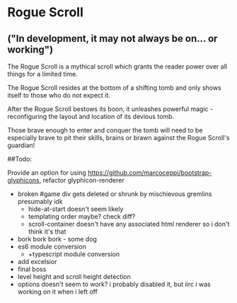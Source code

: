 <h1 style>
Rogue Scroll
</h1>
<h2>("In development, it may not always be on... or working")</h1>

The Rogue Scroll is a mythical scroll which grants the reader power over all things for a limited time.

The Rogue Scroll resides at the bottom of a shifting tomb and only shows itself to those who do not expect it.

After the Rogue Scroll bestows its boon, it unleashes powerful magic - reconfiguring the layout and location of its devious tomb.

Those brave enough to enter and conquer the tomb will need to be especially brave to pit their skills, brains or brawn against the Rogue Scroll's guardian!

##Todo:

Provide an option for using https://github.com/marcoceppi/bootstrap-glyphicons, refactor glyphicon-renderer

* broken #game div gets deleted or shrunk by mischievous gremlins presumably idk
  * hide-at-start doesn't seem likely
  * templating order maybe? check diff?
  * scroll-container doesn't have any associated html renderer so i don't think it's that
* bork bork bork - some dog
* es6 module conversion
  * +typescript module conversion
* add excelsior
* final boss
* level height and scroll height detection
* options doesn't seem to work? i probably disabled it, but iirc i was working on it when i left off

